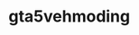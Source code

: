 # gta5vehmoding
<!-- Created by Rak
For more info:
http://www.gtamodding.com/wiki/Handling.meta

> UNITS <
Dimensions in metres
Mass in Kg
Velocity in Km/h
Acceleration/deceleration in ms^2
Multipliers: x1.0 is default
Angles in degrees

> FIELD DESCRIPTIONS <
handlingName					[14 characters max]		This is what links handling to a model through vehicles.meta (see handlingId in vehicles.meta). You can have multiple models use a single set of handling data
fMass
fInitialDragCoeff				[10 to 120]				Sets the drag coefficient on the rage physics archetype of the vehicle (proportional to velocity squared). Increase to simulate aerodynamic drag
fPercentSubmerged				Level submerged before vehicle becomes inoperable
vecCentreOfMassOffset			[minus 10.0 > x > 10.0]
vecInertiaMultiplier			[minus 10.0 > x > 10.0]

TRANSMISSION
fDriveBiasFront					1.0 = front wheel drive, 0.0 = rear wheel drive, 0.5 = 4x4
nInitialDriveGears				Number of gears (excluding reverse)
fInitialDriveForce				Power engine produces in top gear
fDriveInertia					Between 0 and 1. A lower drive inertia slows engine acceleration. If you want a vehicle with high torque but slow acceleration (e.g. a truck) lower the driver inertia but specify a high drive force
fClutchChangeRateScaleUpShift	Clutch speed multiplier on up shifts
fClutchChangeRateScaleDownShift	Clutch speed multiplier on down shifts
fInitialDriveMaxFlatVel			Max velocity in top gear (used when configuring gears)
fBrakeForce						Braking power for normal braking
fBrakeBiasFront					Front / rear brake ratio
fHandBrakeForce					Braking power for handbrake. Increase to lock wheels
fSteeringLock					Max wheel angle (outer wheel) at low speed. gets reduced at high speed, unless you are turning into a skid.

WHEEL TRACTION
fTractionCurveMax				(formerly fTractionMult)
fTractionCurveMin				(formerly fTractionLoss)
fTractionCurveLateral			(shape of lateral traction curve (peak traction position in degrees)
fTractionSpringDeltaMax			(max dist for traction spring)
fLowSpeedTractionLossMult		(how much traction is reduced at low speed, 0.0f means normal traction)
fCamberStiffnesss				used for bikes in vanilla ~ less = more 'skipping'/understeer?
fTractionBiasFront				traction distribution 0.99 = front wheels, 0.01 = rear wheels, 0.5 = equal. Don't use 1 or 0.
fTractionLossMult				(how much is traction affected by material grip differences from 1.0)

SUSPENSION
fSuspensionForce				(1 / (Force * NumWheels) = Lower limit for zero force at full extension
fSuspensionCompDamp				damping during strut compression. > = stiffer
fSuspensionReboundDamp			damping during strut rebound. > = stiffer
fSuspensionUpperLimit			visual limit... how far can wheels move up / down from orig position
fSuspensionLowerLimit			"..."
fSuspensionRaise				adjust from artist positioning
fSuspensionBiasFront			force damping scale front/back. if more wheels at back (e.g. trucks) need front suspension to be stronger
fAntiRollBarForce				the spring constant that is transmitted to the opposite wheel when under compression larger numbers are a larger force
fAntiRollBarBiasFront			the bias between front and rear for the antiroll bar(0 front, 1 rear)
fRollCentreHeightFront
fRollCentreHeightRear

DAMAGE
fCollisionDamageMult
fWeaponDamageMult
fDeformationDamageMult
fEngineDamageMult
fPetrolTankVolume				amount of petrol that will leak after shooting tank
fOilVolume						black smoke time before engine dies

MISC
fSeatOffsetDistX				entering vehicle position. Driver > passenger
fSeatOffsetDistY				"..." Trunk > hood
fSeatOffsetDistZ				"..." Undercarriage > roof
nMonetaryValue					Vehicle worth in $
strModelFlag					(model flags ~ see below)
strHandlingFlags				(handling flags ~ see below)
strDamageFlags					(door damage flags ~ see below)
AIHandling						Defines the AI handling parameters to inform the AI how to drive the car

MODEL FLAGS ~ written in HEX
	1st digit	1: IS_VAN						2: IS_BUS			4: IS_LOW				8: IS_BIG
	2nd digit	1: ABS_STD						2: ABS_OPTION		4: ABS_ALT_STD			8: ABS_ALT_OPTION
	3rd digit	1: NO_DOORS						2: TANDEM_SEATS		4: SIT_IN_BOAT			8: HAS_TRACKS
	4th digit	1: NO_EXHAUST					2: DOUBLE_EXHAUST	4: NO1FPS_LOOK_BEHIND	8: CAN_ENTER_IF_NO_DOOR
	5th digit	1: AXLE_F_TORSION	 			2: AXLE_F_SOLID		4: AXLE_F_MCPHERSON		8: ATTACH_PED_TO_BODYSHELL
	6th digit	1: AXLE_R_TORSION	 			2: AXLE_R_SOLID		4: AXLE_R_MCPHERSON		8: DONT_FORCE_GRND_CLEARANCE
	7th digit	1: DONT_RENDER_STEER 			2: NO_WHEEL_BURST	4: INDESTRUCTIBLE		8: DOUBLE_FRONT_WHEELS
	8th digit	1: RC							2: DOUBLE_RWHEELS	4: MF_NO_WHEEL_BREAK	8: IS_HATCHBACK

HANDLING FLAGS ~ written in HEX
	1st digit	1: SMOOTH_COMPRESN	2: REDUCED_MOD_MASS			4: N/A										8: N/A
	2nd digit	1: NO_HANDBRAKE		2: STEER_REARWHEELS 		4: HB_REARWHEEL_STEER						8: STEER_ALL_WHEELS
	3rd digit	1: FREEWHEEL_NO_GAS	2: NO_REVERSE				4: N/A										8: STEER NO WHEELS
	4th digit	1: CVT				2: ALT_EXT_WHEEL_BOUNDS_BEH	4: DONT_RAISE_BOUNDS_AT_SPEED				8: N/A
	5th digit	1: LESS_SNOW_SINK 	2: TYRES_CAN_CLIP			4: N/A										8: N/A
	6th digit	1: OFFROAD_ABILITY	2: OFFROAD_ABILITY2			4: HF_TYRES_RAISE_SIDE_IMPACT_THRESHOLD		8: N/A
	7th digit	1: ENABLE_LEAN		2: N/A						4: HEAVYARMOUR								8: ARMOURED
	8th digit	1: SELF_RIGHTING_IN_WATER	2: IMPROVED_RIGHTING_FORCE

DOOR DAMAGE FLAGS ~ indicates the doors that are nonbreakable, written in HEX
	1st digit	1: DRIVER_SIDE_FRONT_DOOR	2: DRIVER_SIDE_REAR_DOOR	4: DRIVER_PASSENGER_SIDE_FRONT_DOOR	5: DRIVER_PASSENGER_SIDE_REAR_DOOR
	2st digit	1: BONNET					2: BOOT						4: N/A								5: N/A
	3st digit	1: N/A						2: N/A						4: N/A								5: N/A
	4st digit	1: N/A						2: N/A						4: N/A								5: N/A
	5st digit	1: N/A						2: N/A						4: N/A								5: N/A
	6st digit	1: N/A						2: N/A						4: N/A								5: N/A
	7st digit	1: N/A						2: N/A						4: N/A								5: N/A
	8st digit	1: N/A						2: N/A						4: N/A								5: N/A

SUBHANDLING DATA
	CBoatHandlingData
		For Boats: (some car handling variables are used for alternate functions in boats)
		fRudderOffSetSubmerge	~ Vertical offset of propeller from bone when determining if submerged.
		fRudderOffSetForce		~ Vertical offset of propeller from bone when applying force.
		fLowLodAngOffset		~ The angular offset from vertical that this boat sits at on calm water; used to smooth transition to/from low LOD buoyancy mode.
	CBikeHandlingData
	CFlyingHandlingData
		AIR DYNAMICS
			fSideSlipMult	~	Side rudder force multiplier
			fFormLiftMult	~	Base lift factor that’s independent from wing’s attack angle
			fAttackLiftMult	~	Lift factor of the wing’s attack angle while rising
			fAttackDiveMult	~	Lift factor of the wing’s attack angle while diving
			fWindMult		~	Wind influence factor
		TURBULENCE
			fTurublenceMagnitudeMax		~ Maximum turbulence magnitude of Sinwave motion simulation
			fTurublenceForceMulti		~ Turbulence vertical force multiplier
			fTurublenceRollTorqueMulti	~ Turbulence y axis torque multiplier
			fTurublencePitchTorqueMulti	~ Turbulence x axis torque multiplier
		CONTROL NOISE
			fBodyDamageControlEffectMult		~ Control noise factor contributed from plane damage 
			fInputSensitivityForDifficulty		~ Control noise factor contributed from pilot driving skills
	CVehicleWeaponHandlingData
		uWeaponHash			~	Vehicle Weapon Name. 
			Available Weapons:
				VEHICLE_WEAPON_TANK
				VEHICLE_WEAPON_SPACE_ROCKET
				VEHICLE_WEAPON_PLANE_ROCKET
				VEHICLE_WEAPON_PLAYER_LASER
				VEHICLE_WEAPON_ENEMY_LASER
				VEHICLE_WEAPON_PLAYER_BULLET
				VEHICLE_WEAPON_PLAYER_BUZZARD
				VEHICLE_WEAPON_PLAYER_HUNTER
				VEHICLE_WEAPON_PLAYER_LAZER
				VEHICLE_WEAPON_SEARCHLIGHT
				VEHICLE_WEAPON_WATER_CANNON
				VEHICLE_WEAPON_RADAR
				VEHICLE_WEAPON_DUNE
	CSubmarineHandlingData
	CTrailerHandlingData
		Negative values for rotation limits indicate no constraint	
		fUprightSpringConstant	~	Exactly 0.0 will cause the upright spring to apply no force
		fAttachedMaxDistance	~	Less than or equal to 0.0 will default to the old spherical constraint
			Otherwise: fAttachedMaxDistance		= Attachment distance constraint max distance
				  and: fAttachedMaxPenetration	= Attachment distance constraint max penetration
		fPosConstraintMassRatio	~	indicates that we want the trailer to appear either heavier (val < 1.0) or lighter (val > 1.0) 
			relative to the towing vehicle without actually changing it's real mass
	CCarHandlingData
	CBaseSubHandlingData
		Train handling. Only used by the Metrotrain.
	CSeaPlaneHandlingData
		
		
OTHER
fWeaponDamageScaledToVehHealthMult
-->
